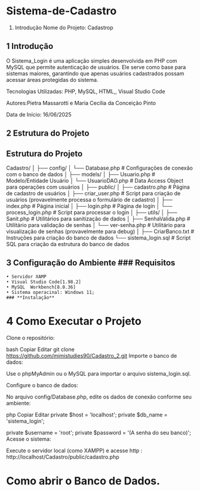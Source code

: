 # Sistema-de-Cadastro
1. Introdução
Nome do Projeto: Cadastrop

## 1 Introdução
O Sistema_Login é uma aplicação simples desenvolvida em PHP com MySQL que permite autenticação de usuários. Ele serve como base para sistemas maiores, garantindo que apenas usuários cadastrados possam acessar áreas protegidas do sistema.

Tecnologias Utilizadas:
PHP, MySQL, HTML,, Visual Studio Code

Autores:Pietra Massarotti e Maria Cecília da Conceição Pinto


Data de Início:
16/06/2025

## 2 Estrutura do Projeto


## Estrutura do Projeto
Cadastro/
│
├── config/
│   └── Database.php             # Configurações de conexão com o banco de dados
│
├── models/
│   ├── Usuario.php              # Modelo/Entidade Usuário
│   └── UsuarioDAO.php           # Data Access Object para operações com usuários
│
├── public/
│   ├── cadastro.php             # Página de cadastro de usuários
│   ├── criar_user.php           # Script para criação de usuários (provavelmente processa o formulário de cadastro)
│   ├── index.php                # Página inicial
│   ├── login.php                # Página de login
│   └── process_login.php        # Script para processar o login
│
├── utils/
│   ├── Sanit.php                # Utilitários para sanitização de dados
│   ├── SenhaValida.php          # Utilitário para validação de senhas
│   └── ver-senha.php            # Utilitário para visualização de senhas (provavelmente para debug)
│
├── CriarBanco.txt               # Instruções para criação do banco de dados
└── sistema_login.sql            # Script SQL para criação da estrutura do banco de dados

## 3 Configuração do Ambiente ### **Requisitos**
    • Servidor XAMP
    • Visual Studio Code[1.98.2]
    • MySQL  Workbench[8.0.36]
    • Sistema operacinal: Windows 11;
    ### **Instalação**
    
# 4 Como Executar o Projeto
Clone o repositório:

bash
Copiar
Editar
git clone https://github.com/mimistudies90/Cadastro_2.git
Importe o banco de dados:

Use o phpMyAdmin ou o MySQL para importar o arquivo sistema_login.sql.

Configure o banco de dados:

No arquivo config/Database.php, edite os dados de conexão conforme seu ambiente:

php
Copiar
Editar
private $host = 'localhost';
private $db_name = 'sistema_login';

private $username = 'root';
private $password = '(A senha do seu banco)';
Acesse o sistema:

Execute o servidor local (como XAMPP) e acesse http : http://localhost/Cadastro/public/cadastro.php

# Como abrir o Banco de Dados.









